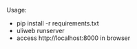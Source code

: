 Usage:

- pip install -r requirements.txt
- uliweb runserver
- access http://localhost:8000 in browser
